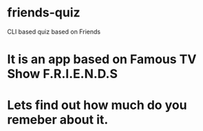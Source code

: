 # friends-quiz
 CLI based quiz based on Friends

# It is an app based on Famous TV Show F.R.I.E.N.D.S 
# Lets find out how much do you remeber about it.
